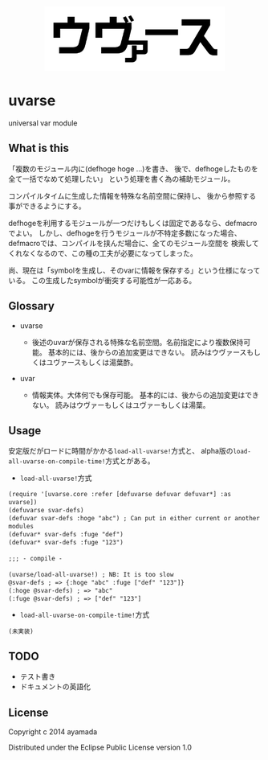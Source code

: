 <div align="center"><img src="https://github.com/ayamada/uvarse/raw/master/logo.png" /></div>


# uvarse

universal var module


## What is this

「複数のモジュール内に(defhoge hoge ...)を書き、
後で、defhogeしたものを全て一括でなめて処理したい」
という処理を書く為の補助モジュール。

コンパイルタイムに生成した情報を特殊な名前空間に保持し、
後から参照する事ができるようにする。

defhogeを利用するモジュールが一つだけもしくは固定であるなら、defmacroでよい。
しかし、defhogeを行うモジュールが不特定多数になった場合、
defmacroでは、コンパイルを挟んだ場合に、全てのモジュール空間を
検索してくれなくなるので、この種の工夫が必要になってしまった。

尚、現在は「symbolを生成し、そのvarに情報を保存する」という仕様になっている。
この生成したsymbolが衝突する可能性が一応ある。


## Glossary

- uvarse
    - 後述のuvarが保存される特殊な名前空間。名前指定により複数保持可能。
      基本的には、後からの追加変更はできない。
      読みはウヴァースもしくはユヴァースもしくは湯葉酢。

- uvar
    - 情報実体。大体何でも保存可能。
      基本的には、後からの追加変更はできない。
      読みはウヴァーもしくはユヴァーもしくは湯葉。


## Usage

安定版だがロードに時間がかかる`load-all-uvarse!`方式と、
alpha版の`load-all-uvarse-on-compile-time!`方式とがある。

- `load-all-uvarse!`方式

~~~
(require '[uvarse.core :refer [defuvarse defuvar defuvar*] :as uvarse])
(defuvarse svar-defs)
(defuvar svar-defs :hoge "abc") ; Can put in either current or another modules
(defuvar* svar-defs :fuge "def")
(defuvar* svar-defs :fuge "123")

;;; - compile -

(uvarse/load-all-uvarse!) ; NB: It is too slow
@svar-defs ; => {:hoge "abc" :fuge ["def" "123"]}
(:hoge @svar-defs) ; => "abc"
(:fuge @svar-defs) ; => ["def" "123"]
~~~

- `load-all-uvarse-on-compile-time!`方式

~~~
(未実装)
~~~


## TODO

- テスト書き
- ドキュメントの英語化


## License

Copyright c 2014 ayamada

Distributed under the Eclipse Public License version 1.0


